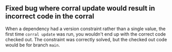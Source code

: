## Fixed bug where corral update would result in incorrect code in the corral

When a dependency had a version constraint rather than a single value, the first time `corral update` was run, you wouldn't end up with the correct code checked out. The constraint was correctly solved, but the checked out code would be for branch `main`. 
